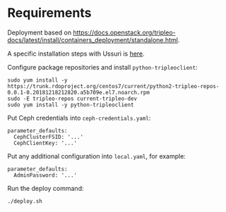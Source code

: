 # Requirements

Deployment based on <https://docs.openstack.org/tripleo-docs/latest/install/containers_deployment/standalone.html>.

A specific installation steps with Ussuri is [here](ussuri-install.md).

Configure package repositories and install `python-tripleoclient`:

```
sudo yum install -y https://trunk.rdoproject.org/centos7/current/python2-tripleo-repos-0.0.1-0.20181218212820.a5b709e.el7.noarch.rpm
sudo -E tripleo-repos current-tripleo-dev
sudo yum install -y python-tripleoclient
```

Put Ceph credentials into `ceph-credentials.yaml`:

```
parameter_defaults:
  CephClusterFSID: '...'
  CephClientKey: '...'
```

Put any additional configuration into `local.yaml`, for example:

```
parameter_defaults:
  AdminPassword: '...'
```

Run the deploy command:

```
./deploy.sh
```
